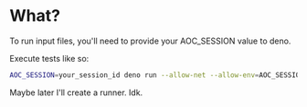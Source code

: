 # What?

To run input files, you'll need to provide your AOC_SESSION value to deno.

Execute tests like so:

```bash
AOC_SESSION=your_session_id deno run --allow-net --allow-env=AOC_SESSION ./2022/01/index.ts
```

Maybe later I'll create a runner. Idk.
